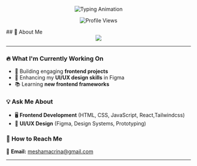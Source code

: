 <p align="center">
  <img src="https://readme-typing-svg.herokuapp.com?font=Fira+Code&weight=500&size=22&pause=1000&color=F7A900&width=900&lines=Hey!+I'm+Mesha+Lolpusike,+a+Frontend+Developer+and+a+UI/UX+Designer." alt="Typing Animation" />
</p>
<p align="center">
  <img src="https://komarev.com/ghpvc/?username=MeshaLolpusike&label=Profile+Views&color=F7A900&style=flat-square" alt="Profile Views" />
</p>
## 🚀 About Me  

<div align="center">
   <img src="https://readme-typing-svg.herokuapp.com?font=Fira+Code&weight=500&size=22&pause=1000&color=F7A900&center=true&width=1000&lines=👋+Hey!+I'm+Mesha+Lolpusike;A+passionate+Frontend+Developer+and+UI/UX+Designer;I+love+building+beautiful,+user-friendly,+and+interactive+web+applications!">
</div>

---

### 🔥 **What I'm Currently Working On**  
- 🚀 Building engaging **frontend projects**  
- 🎨 Enhancing my **UI/UX design skills** in Figma  
- 📚 Learning **new frontend frameworks**  

### 💡 **Ask Me About**  
- 🖥️ **Frontend Development** (HTML, CSS, JavaScript, React,Tailwindcss)  
- 🎨 **UI/UX Design** (Figma, Design Systems, Prototyping)  

### 📩 **How to Reach Me**  
📧 **Email:** [meshamacrina@gmail.com](mailto:meshamacrina@gmail.com)  

---





